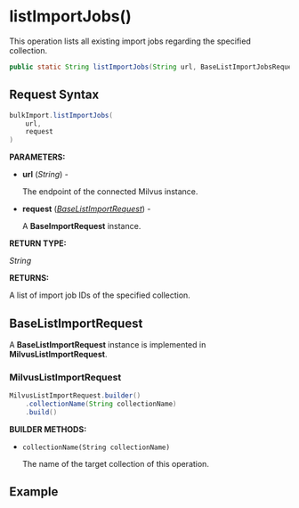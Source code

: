 # listImportJobs()

This operation lists all existing import jobs regarding the specified collection.

```java
public static String listImportJobs(String url, BaseListImportJobsRequest request)
```

## Request Syntax

```java
bulkImport.listImportJobs(
    url,
    request
)
```

**PARAMETERS:**

- **url** (*String*) -

    The endpoint of the connected Milvus instance.

- **request** (*[BaseListImportRequest](listImportJobs.md#BaseListImportRequest)*) -  

    A **BaseImportRequest** instance.

**RETURN TYPE:**

*String*

**RETURNS:**

A list of import job IDs of the specified collection.

## BaseListImportRequest

A **BaseListImportRequest** instance is implemented in **MilvusListImportRequest**.

### MilvusListImportRequest

```java
MilvusListImportRequest.builder()
    .collectionName(String collectionName)
    .build()
```

**BUILDER METHODS:**

- `collectionName(String collectionName)`

    The name of the target collection of this operation.

## Example

```java

```

